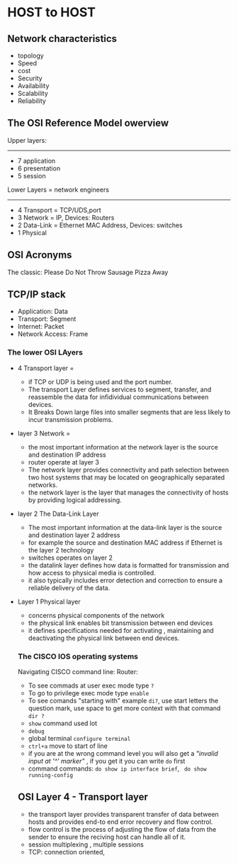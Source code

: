 # HOST to HOST

## Network characteristics

- topology
- Speed
- cost
- Security
- Availability
- Scalability
- Reliability

## The OSI Reference Model owerview

Upper layers:

---

- 7 application
- 6 presentation
- 5 session

Lower Layers = network engineers

---

- 4 Transport = TCP/UDS,port
- 3 Network = IP, Devices: Routers
- 2 Data-Link = Ethernet MAC Address, Devices: switches
- 1 Physical

## OSI Acronyms

The classic: Please Do Not Throw Sausage Pizza Away

## TCP/IP stack

- Application: Data
- Transport: Segment
- Internet: Packet
- Network Access: Frame

### The lower OSI LAyers

- 4 Transport layer =

  - if TCP or UDP is being used and the port number.
  - The transport Layer defines services to segment, transfer, and reassemble the data for infidividual communications between devices.
  - It Breaks Down large files into smaller segments that are less likely to incur transmission problems.

- layer 3 Network =

  - the most important information at the network layer is the source and destination IP address
  - router operate at layer 3
  - The network layer provides connectivity and path selection between two host systems that may be located on geographically separated networks.
  - the network layer is the layer that manages the connectivity of hosts by providing logical addressing.

- layer 2 The Data-Link Layer
  - The most important information at the data-link layer is the source and destination layer 2 address
  - for example the source and destination MAC address if Ethernet is the layer 2 technology
  - switches operates on layer 2
  - the datalink layer defines how data is formatted for transmission and how access to physical media is controlled.
  - it also typically includes error detection and correction to ensure a reliable delivery of the data.
- Layer 1 Physical layer

  - concerns physical components of the network
  - the physical link enables bit transmission between end devices
  - it defines specifications needed for activating , maintaining and deactivating the physical link between end devices.

  ### The CISCO IOS operating systems

  Navigating CISCO command line:
  Router:

  - To see commads at user exec mode type `?`
  - To go to privilege exec mode type `enable`
  - To see comands "starting with" example `di?`, use start letters the question mark, use space to get more context with that command `dir ?`
  - `show` command used lot
  - `debug`
  - global terminal `configure terminal`
  - `ctrl+a` move to start of line
  - if you are at the wrong command level you will also get a _"invalid input at '^' marker"_ , if you get it you can write `do` first
  - command commands: `do show ip interface brief`, ` do show running-config`

  ## OSI Layer 4 - Transport layer

  - the transport layer provides transparent transfer of data between hosts and provides end-to end error recovery and flow control.
  - flow control is the process of adjusting the flow of data from the sender to ensure the reciving host can handle all of it.
  - session multiplexing , multiple sessions
  - TCP: connection oriented,
